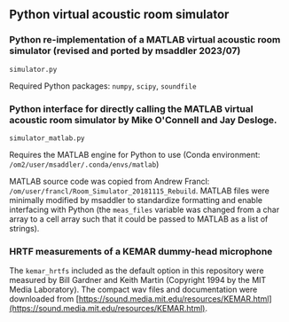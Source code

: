 ## Python virtual acoustic room simulator


### Python re-implementation of a MATLAB virtual acoustic room simulator (revised and ported by msaddler 2023/07)
```
simulator.py
```
Required Python packages: `numpy`, `scipy`, `soundfile`


### Python interface for directly calling the MATLAB virtual acoustic room simulator by Mike O'Connell and Jay Desloge.
```
simulator_matlab.py
```
Requires the MATLAB engine for Python to use (Conda environment: `/om2/user/msaddler/.conda/envs/matlab`)

MATLAB source code was copied from Andrew Francl: `/om/user/francl/Room_Simulator_20181115_Rebuild`. MATLAB files were minimally modified by msaddler to standardize formatting and enable interfacing with Python (the `meas_files` variable was changed from a char array to a cell array such that it could be passed to MATLAB as a list of strings).


### HRTF measurements of a KEMAR dummy-head microphone

The `kemar_hrtfs` included as the default option in this repository were measured by Bill Gardner and Keith Martin (Copyright 1994 by the MIT Media Laboratory). The compact wav files and documentation were downloaded from [https://sound.media.mit.edu/resources/KEMAR.html](https://sound.media.mit.edu/resources/KEMAR.html).

